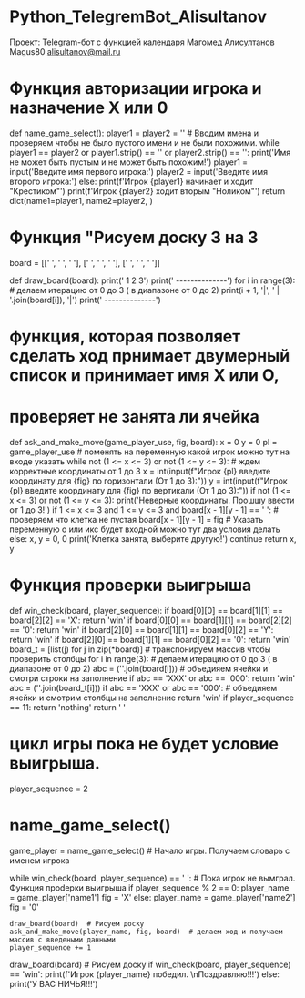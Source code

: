 # Python_TelegremBot_Alisultanov
Проект: Telegram-бот с функцией календаря
Магомед Алисултанов
Magus80
alisultanov@mail.ru

# Функция авторизации игрока и назначение  X или 0
def name_game_select():
    player1 = player2 = ''
    # Вводим имена и проверяем чтобы не было пустого  имени и не были похожими.
    while player1 == player2 or player1.strip() == '' or player2.strip() == '':
        print('Имя не может быть пустым и не может быть похожим!')
        player1 = input('Введите имя первого игрока:')
        player2 = input('Введите имя второго игрока:')
    else:
        print(f'Игрок {player1} начинает и ходит "Крестиком"')
        print(f'Игрок {player2} ходит вторым  "Ноликом"')
        return dict(name1=player1, name2=player2, )


# Функция "Рисуем доску 3 на 3
board = [[' ', ' ', ' '], [' ', ' ', ' '], [' ', ' ', ' ']]


def draw_board(board):
    print('    1   2   3')
    print('  --------------')
    for i in range(3):  # делаем итерацию от 0 до 3 ( в диапазоне от 0 до 2)
        print(i + 1, '|', ' | '.join(board[i]), '|')
        print('  --------------')


# функция, которая позволяет сделать ход прнимает двумерный список и принимает имя Х или О,
# проверяет не занята ли ячейка
def ask_and_make_move(game_player_use, fig, board):
    x = 0
    y = 0
    pl = game_player_use  # поменять на переменную какой игрок можно тут на входе указать
    while not (1 <= x <= 3) or not (1 <= y <= 3):  # ждем корректные координаты от 1 до 3
        x = int(input(f"Игрок {pl} введите координату  для {fig} по горизонтали (От 1 до 3):"))
        y = int(input(f"Игрок {pl} введите координату для  {fig} по вертикали (От 1 до 3):"))
        if not (1 <= x <= 3) or not (1 <= y <= 3):
            print('Неверные координаты. Прошшу ввести от 1 до 3!')
        if 1 <= x <= 3 and 1 <= y <= 3 and board[x - 1][y - 1] == ' ':  # проверяем что клетка не пустая
            board[x - 1][y - 1] = fig  # Указать переменную о или икс будет входной можно тут два условия делать
        else:
            x, y = 0, 0
            print('Клетка занята, выберите другую!')
            continue
    return x, y


# Функция проверки выигрыша
def win_check(board, player_sequence):
    if board[0][0] == board[1][1] == board[2][2] == 'X':
        return 'win'
    if board[0][0] == board[1][1] == board[2][2] == '0':
        return 'win'
    if board[2][0] == board[1][1] == board[0][2] == 'Y':
        return 'win'
    if board[2][0] == board[1][1] == board[0][2] == '0':
        return 'win'
    board_t = [list(j) for j in zip(*board)]  # транспонируем массив чтобы проверить столбцы
    for i in range(3):  # делаем итерацию от 0 до 3 ( в диапазоне от 0 до 2)
        abc = (''.join(board[i]))  # объедияем ячейки и смотри строки на заполнение
        if abc == 'XXX' or abc == '000':
            return 'win'
        abc = (''.join(board_t[i]))
        if abc == 'XXX' or abc == '000':  # объедияем ячейки и смотрим столбцы на заполнение
            return 'win'
        if player_sequence == 11:
            return 'nothing'
    return ' '



# цикл игры пока не будет условие выигрыша.
player_sequence = 2
# name_game_select()
game_player = name_game_select()  # Начало игры. Получаем словарь с именем игрока

while win_check(board, player_sequence) == ' ':  # Пока игрок не вымграл. Функция проdерки выигрыша
    if player_sequence % 2 == 0:
        player_name = game_player['name1']
        fig = 'X'
    else:
        player_name = game_player['name2']
        fig = '0'

    draw_board(board)  # Рисуем доску
    ask_and_make_move(player_name, fig, board)  # делаем ход и получаем массив с введеными данными
    player_sequence += 1

draw_board(board) # Рисуем доску
if win_check(board, player_sequence) == 'win':
    print(f'Игрок {player_name} победил. \nПоздравляю!!!')
else:
    print('У ВАС НИЧЬЯ!!!')
